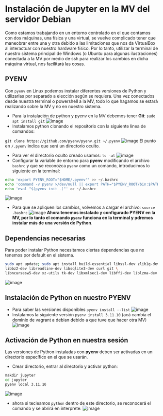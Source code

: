 # Instalación de Jupyter en la MV del servidor Debian 
Como estamos trabajando en un entorno controlado en el que contamos con dos máquinas, una física y una virtual, se vuelve complicado tener que maneobrar entre una y otra debido a las limitaciones que nos da VirtualBox al interactuar con nuestro hardware físico.
Por lo tanto, utilizar la terminal de nuestro sistema principal de Windows (o Ubuntu para algunas ilustraciones) conectada a la MV por medio de ssh para realizar los cambios en dicha máquina virtual, nos facilitará las cosas.
## PYENV
Con ```pyenv``` en Linux podemos instalar diferentes versiones de Python y utilizarlas por separado a elección según se requiera.
Una vez conectados desde nuestra terminal o powershell a la MV, todo lo que hagamos se estará realizando sobre la MV y no en nuestro sistema.
* Para la instalación de python y pyenv en la MV debemos tener **Git**: ```sudo apt install git```
![image](https://github.com/user-attachments/assets/53f72fd8-3a00-4586-9f0b-d58bddd6cee0)
* Instalamos python clonando el repositorio con la siguiente linea de comandos:

```git clone https://github.com/pyenv/pyenv.git ~/.pyenv```
![image](https://github.com/user-attachments/assets/ee1c520a-b2c7-4933-b9fc-5db96141ff1c)
El punto en ```/.pyenv``` indica que será un directorio oculto.
* Para ver el directorio oculto creado usamos: ```ls -al```
![image](https://github.com/user-attachments/assets/a125622d-7529-41b7-a29e-d187ea6b45f5)
* Configurar la variable de entorno para **pyenv** modificando el archivo ```bashrc``` y que se reconozca ```pyenv``` como un comando, introducimos lo siguiente en la terminal:

```bash
echo 'export PYENV_ROOT="$HOME/.pyenv"' >> ~/.bashrc
echo 'command -v pyenv >/dev/null || export PATH="$PYENV_ROOT/bin:$PATH"' >> ~/.bashrc
echo 'eval "$(pyenv init -)"' >> ~/.bashrc
```
![image](https://github.com/user-attachments/assets/bf71d68b-441d-4f00-9f7f-4844db58b127)
* Para que se apliquen los cambios, volvemos a cargar el archivo: ```source .bashrc```
![image](https://github.com/user-attachments/assets/dcb5ef5f-5cd8-4995-b081-daa75cf4bd94)
**Ahora tenemos instalado y configurado PYENV en la MV, por lo tanto el comando ```pyenv``` funciona en la terminal y pdremos instalar más de una versión de Python.**
## Dependencias necesarias
Para poder instalar Python necesitamos ciertas dependencias que no tenemos por default en el sistema.
```bash
sudo apt update; sudo apt install build-essential libssl-dev zlib1g-dev \
libbz2-dev libreadline-dev libsqlite3-dev curl git \
libncursesw5-dev xz-utils tk-dev libxmlsec1-dev libffi-dev liblzma-dev
```
![image](https://github.com/user-attachments/assets/57781c35-6b9a-49ad-b5a0-268c61f2d69e)
## Instalación de Python en nuestro PYENV
* Para saber las versiones disponibles ```pyenv install --list```
![image](https://github.com/user-attachments/assets/f399e6d6-828c-4e69-8282-d90e98c509a6)
* Instalamos la siguiente versión ```pyenv install 3.11.10``` (acá cambia el dominio de vagrant a debian debido a que tuve que hacer otra MV)
![image](https://github.com/user-attachments/assets/7b29e91f-626f-4104-a4db-2d7d0acd2fb7)
## Activación de Python en nuestra sesión
Las versiones de Python instaladas con **pyenv** deben ser activadas en un directorio específico en el que se usarán.
* Crear directorio, entrar al directorio y activar python:
```bash
makdir jupyter
cd jupyter
pyenv local 3.11.10
```
![image](https://github.com/user-attachments/assets/6b304359-fe4e-4ad2-a0c4-c6b11a2a8592)
* ahora si tecleamos ```python``` dentro de este directorio, se reconocerá el comando y se abrirá en interprete:
![image](https://github.com/user-attachments/assets/672723c3-85fc-4d7b-92a1-8463555e2ec5)
